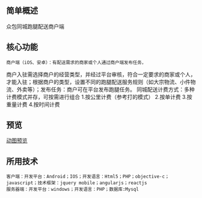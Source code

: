 ## 简单概述
众包同城跑腿配送商户端

## 核心功能
	商户端（iOS、安卓）：有配送需求的商家或个人通过商户端发布任务，          
 商户入驻需选择商户的经营类型，并经过平台审核，符合一定要求的商家或个人，才能入驻；根据商户的类型，设置不同的跑腿配送服务规则（如大宗物流、小件物流、外卖等）；发布任务：商户可在平台发布跑腿任务。
	同城配送计费方式：多种计费模式并存，可按需进行组合
    1.按公里计费（参考打的模式）
    2.按单计费
    3.按重量计费
    4.按时间计费
## 预览   
  [动图预览](https://github.com/all3nyuan/delivery/raw/master/demo.gif)
## 所用技术
    客户端：开发平台：Android；IOS；开发语言：Html5；PHP；objective-c；javascript；技术框架：jquery mobile；angularjs；reactjs
    服务器端：开发平台：windows；开发语言：PHP；数据库:Mysql



